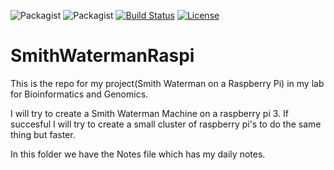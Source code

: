 ![Packagist](https://img.shields.io/badge/C-4.2.1-brightgreen.svg)
![Packagist](https://img.shields.io/badge/flag---std%3Dc11-green.svg)
[![Build Status](https://travis-ci.com/DackJempsey/SmithWatermanRaspi.svg?branch=master)](https://travis-ci.com/DackJempsey/SmithWatermanRaspi)
[![License](https://img.shields.io/badge/license-GNU-blue.svg)](https://github.com/DackJempsey/SmithWatermanRaspi/blob/master/LICENSE)
# SmithWatermanRaspi
This is the repo for my project(Smith Waterman on a Raspberry Pi) in my lab for Bioinformatics and Genomics.

I will try to create a Smith Waterman Machine on a raspberry pi 3. If succesful I will try to create a small cluster of 
raspberry pi's to do the same thing but faster.

In this folder we have the Notes file which has my daily notes. 

